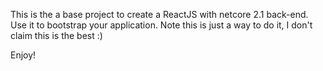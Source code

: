 This is the a base project to create a ReactJS with netcore 2.1 back-end. Use it to bootstrap your application. Note this is just a way to do it, I don't claim this is the best :)  
  
Enjoy!